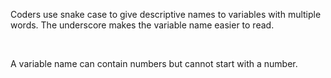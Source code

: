 Coders use snake case to give descriptive names to variables with multiple words. The underscore makes the variable name easier to read.

<br>

A variable name can contain numbers but cannot start with a number.

